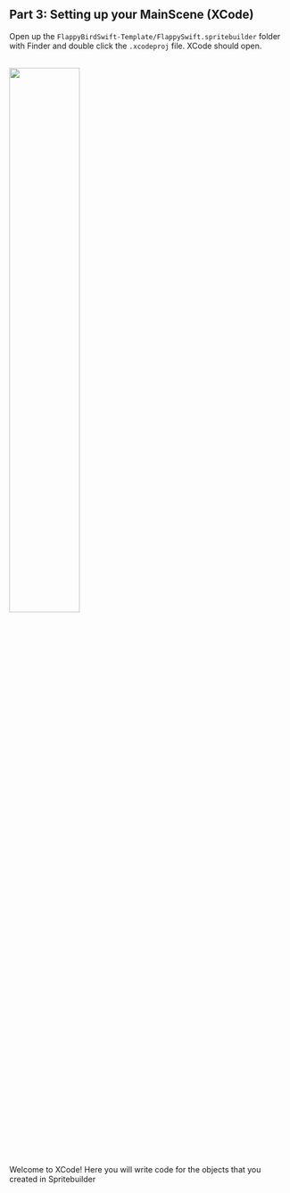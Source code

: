 ## Part 3: Setting up your MainScene (XCode)

Open up the `FlappyBirdSwift-Template/FlappySwift.spritebuilder` folder with Finder and double click the `.xcodeproj` file. XCode should open.

</br>
<img src="/assets/P3/part3-xcodeproj.png" style="width: 50%; height: 50%">
</br>

Welcome to XCode! Here you will write code for the objects that you created  in Spritebuilder